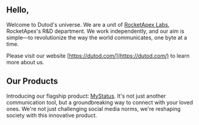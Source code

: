 Hello,
------

Welcome to Dutod's universe. We are a unit of [RocketApex Labs](https://www.rocketapex.com/products/labs), RocketApex's R&D department. We work independently, and our aim is simple—to revolutionize the way the world communicates, one byte at a time. 

Please visit our website [https://dutod.com/](https://dutod.com/) to learn more about us.

Our Products
------------

Introducing our flagship product: [MyStatus](https://www.mystatus.me/). It's not just another communication tool, but a groundbreaking way to connect with your loved ones. We're not just challenging social media norms, we're reshaping society with this innovative product.
